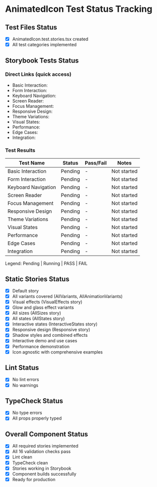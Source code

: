 # AnimatedIcon Test Status Tracking

## Test Files Status

- [x] AnimatedIcon.test.stories.tsx created
- [x] All test categories implemented

## Storybook Tests Status

### Direct Links (quick access)

- Basic Interaction: <paste URL from UI>
- Form Interaction: <paste URL from UI>
- Keyboard Navigation: <paste URL from UI>
- Screen Reader: <paste URL from UI>
- Focus Management: <paste URL from UI>
- Responsive Design: <paste URL from UI>
- Theme Variations: <paste URL from UI>
- Visual States: <paste URL from UI>
- Performance: <paste URL from UI>
- Edge Cases: <paste URL from UI>
- Integration: <paste URL from UI>

### Test Results

| Test Name           | Status  | Pass/Fail | Notes       |
| ------------------- | ------- | --------- | ----------- |
| Basic Interaction   | Pending | -         | Not started |
| Form Interaction    | Pending | -         | Not started |
| Keyboard Navigation | Pending | -         | Not started |
| Screen Reader       | Pending | -         | Not started |
| Focus Management    | Pending | -         | Not started |
| Responsive Design   | Pending | -         | Not started |
| Theme Variations    | Pending | -         | Not started |
| Visual States       | Pending | -         | Not started |
| Performance         | Pending | -         | Not started |
| Edge Cases          | Pending | -         | Not started |
| Integration         | Pending | -         | Not started |

Legend: Pending | Running | PASS | FAIL

## Static Stories Status

- [x] Default story
- [x] All variants covered (AllVariants, AllAnimationVariants)
- [x] Visual effects (VisualEffects story)
- [x] Glow and glass effect variants
- [x] All sizes (AllSizes story)
- [x] All states (AllStates story)
- [x] Interactive states (InteractiveStates story)
- [x] Responsive design (Responsive story)
- [x] Shadow styles and combined effects
- [x] Interactive demo and use cases
- [x] Performance demonstration
- [x] Icon agnostic with comprehensive examples

## Lint Status

- [x] No lint errors
- [x] No warnings

## TypeCheck Status

- [x] No type errors
- [x] All props properly typed

## Overall Component Status

- [x] All required stories implemented
- [x] All 16 validation checks pass
- [x] Lint clean
- [x] TypeCheck clean
- [x] Stories working in Storybook
- [x] Component builds successfully
- [x] Ready for production
